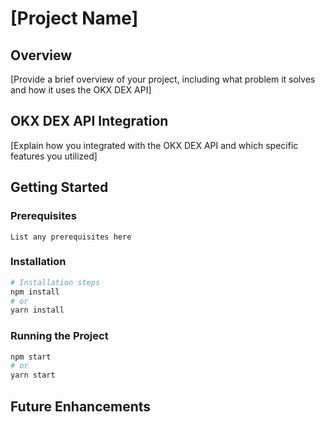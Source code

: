 # [Project Name]

## Overview

[Provide a brief overview of your project, including what problem it solves and how it uses the OKX DEX API]

## OKX DEX API Integration

[Explain how you integrated with the OKX DEX API and which specific features you utilized]

## Getting Started

### Prerequisites

```
List any prerequisites here
```

### Installation

```bash
# Installation steps
npm install
# or
yarn install
```

### Running the Project

```bash
npm start
# or
yarn start
```

## Future Enhancements
